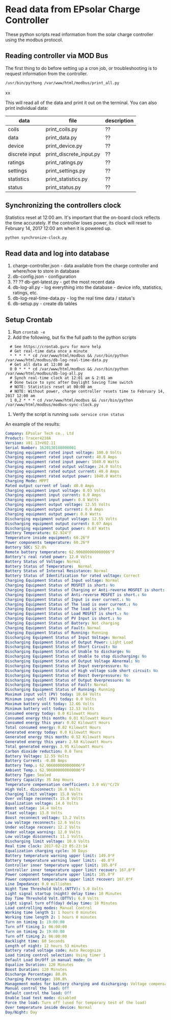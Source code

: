 # Read data from EPsolar Charge Controller

These python scripts read information from the solar charge controller using the modbus protocol.

## Reading controller via MOD Bus
The first thing to do before setting up a cron job, or troubleshooting is to request information from the controller.

```bash
/usr/bin/pythong /var/www/html/modbus/print_all.py
```
xx

This will read all of the data and print it out on the terminal. You can also print individual data:

| data | file | description |
| --- | --- | --- |
| coils | print_coils.py | ?? |
| data | print_data.py | ?? |
| device | print_device.py | ?? |
| discrete input | print_discrete_input.py | ?? |
| ratings | print_ratings.py | ?? |
| settings | print_settings.py | ?? |
| statistics | print_statistics.py | ?? |
| status | print_status.py | ?? |

## Synchronizing the controllers clock
Statistics reset at 12:00 am. It's important that the on-board clock reflects the time accurately. If the controller loses power, its clock will reset to February 14, 2017 12:00 am when it is powered up.

`python synchronize-clock.py`

## Read data and log into database
1. charge-controller.json - data available from the charge controller and where/how to store in database
1. db-config.json - configuration
1. ?? ?? db-get-latest.py - get the most recent data
1. db-log-all.py - log everything into the database - device info, statistics, ratings, etc.
1. db-log-real-time-data.py - log the real time data / status's
1. db-setup.py - create db tables


## Setup Crontab

1. Run `crontab -e`
1. Add the following, but fix the full path to the python scripts
```
  # See https://crontab.guru for more help
  # Get real-time data once a minute
  * * * * * cd /var/www/html/modbus && /usr/bin/python /var/www/html/modbus/db-log-real-time-data.py
  # Get all data at 12:00 am
  0 0 * * * cd /var/www/html/modbus && /usr/bin/python  /var/www/html/modbus/db-log-all.py
  # Synch real-time clock at 12:01 am & 2:01 am
  # Done twice to sync after Daylight Saving Time switch
  # NOTE: Statistics reset at 00:00 am
  # NOTE: Without power, charge controller resets time to February 14, 2017 12:00 am
  1 0,2 * * * cd /var/www/html/modbus && /usr/bin/python  /var/www/html/modbus/modbus-sync-clock.py
```
1. Verify the script is running `sudo service cron status`

An example of the results:
```YAML
Company: EPsolar Tech co., Ltd
Product: Tracer4210A
Version: V01.13+V02.11
Serial Number: 1620130108000001
Charging equipment rated input voltage: 100.0 Volts
Charging equipment rated input current: 40.0 Amps
Charging equipment rated input power: 1040.0 Watts
Charging equipment rated output voltage: 24.0 Volts
Charging equipment rated output current: 40.0 Amps
Charging equipment rated output power: 1040.0 Watts
Charging Mode: MPPT
Rated output current of load: 40.0 Amps
Charging equipment input voltage: 0.03 Volts
Charging equipment input current: 0.0 Amps
Charging equipment input power: 0.0 Watts
Charging equipment output voltage: 12.55 Volts
Charging equipment output current: 0.0 Amps
Charging equipment output power: 0.0 Watts
Discharging equipment output voltage: 12.55 Volts
Discharging equipment output current: 0.07 Amps
Discharging equipment output power: 0.87 Watts
Battery Temperature: 62.924°F
Temperature inside equipment: 60.26°F
Power components temperature: 60.26°F
Battery SOC: 52.0%
Remote battery temperature: 62.906000000000006°F
Battery's real rated power: 12.0 Volts
Battery Status of Voltage: Normal
Battery Status of Temperature:  Normal
Battery Status of Internal Resistance: Normal
Battery Status of Identification for rated voltage: Correct
Charging Equipment Status of Input voltage: Normal
Charging Equipment Status of MOSFET is short: No
Charging Equipment Status of Charging or Anti-reverse MOSFET is short: No
Charging Equipment Status of Anti-reverse MOSFET is short.: No
Charging Equipment Status of Input is over current.: No
Charging Equipment Status of The load is over current.: No
Charging Equipment Status of The load is short.: No
Charging Equipment Status of Load MOSFET is short.: No
Charging Equipment Status of PV Input is short.: No
Charging Equipment Status of Battery: Not charging
Charging Equipment Status of Fault: Normal
Charging Equipment Status of Running: Running
Discharging Equipment Status of Input Voltage: Normal
Discharging Equipment Status of Output Power: Light Load
Discharging Equipment Status of Short Circuit: No
Discharging Equipment Status of Unable to discharge: No
Discharging Equipment Status of Unable to stop discharging: No
Discharging Equipment Status of Output Voltage Abnormal: No
Discharging Equipment Status of Input overpressure: No
Discharging Equipment Status of High voltage side short circuit: No
Discharging Equipment Status of Boost Overpressure: No
Discharging Equipment Status of Output Overpressure: No
Discharging Equipment Status of Fault: Normal
Discharging Equipment Status of Running: Running
Maximum input volt (PV) today: 10.64 Volts
Minimum input volt (PV) today: 0.0 Volts
Maximum battery volt today: 12.66 Volts
Minimum battery volt today: 12.53 Volts
Consumed energy today: 0.0 Kilowatt Hours
Consumed energy this month: 0.01 Kilowatt Hours
Consumed energy this year: 0.02 Kilowatt Hours
Total consumed energy: 0.02 Kilowatt Hours
Generated energy today: 0.0 Kilowatt Hours
Generated energy this month: 0.52 Kilowatt Hours
Generated energy this year: 2.68 Kilowatt Hours
Total generated energy: 3.95 Kilowatt Hours
Carbon dioxide reduction: 0.0 Tons
Battery Voltage: 12.55 Volts
Battery Current: -0.08 Amps
Battery Temp.: 62.906000000000006°F
Ambient Temp.: 62.906000000000006°F
Battery Type: Sealed
Battery Capacity: 35 Amp Hours
Temperature compensation coefficient: 3.0 mV/°C/2V
High Volt. disconnect: 16.0 Volts
Charging limit voltage: 15.0 Volts
Over voltage reconnect: 15.0 Volts
Equalization voltage: 14.6 Volts
Boost voltage: 14.4 Volts
Float voltage: 13.8 Volts
Boost reconnect voltage: 13.2 Volts
Low voltage reconnect: 12.6 Volts
Under voltage recover: 12.2 Volts
Under voltage warning: 12.0 Volts
Low voltage disconnect: 11.1 Volts
Discharging limit voltage: 10.6 Volts
Real time clock: 2017-02-23 05:23:14
Equalization charging cycle: 30 Days
Battery temperature warning upper limit: 149.0°F
Battery temperature warning lower limit: -40.0°F
Controller inner temperature upper limit: 185.0°F
Controller inner temperature upper limit recover: 167.0°F
Power component temperature upper limit: 185.0°F
Power component temperature upper limit recover: 167.0°F
Line Impedance: 0.0 milliohms
Night Time Threshold Volt.(NTTV): 5.0 Volts
Light signal startup (night) delay time: 10 Minutes
Day Time Threshold Volt.(DTTV): 6.0 Volts
Light signal turn off(day) delay time: 10 Minutes
Load controlling modes: Manual Control
Working time length 1: 1 hours 0 minutes
Working time length 2: 1 hours 0 minutes
Turn on timing 1: 19:00:00
Turn off timing 1: 06:00:00
Turn on timing 2: 19:00:00
Turn off timing 2: 06:00:00
Backlight time: 60 Seconds
Length of night: 12 hours 53 minutes
Battery rated voltage code: Auto Recognize
Load timing control selection: Using timer 1
Default Load On/Off in manual mode: On
Equalize Duration: 120 Minutes
Boost Duration: 120 Minutes
Discharge Percentage: 80.0%
Charging Percentage: 100.0%
Management modes for battery charging and discharging: Voltage compensation
Manual control the load: Off
Default control the load: Off
Enable load test mode: disabled
Force the load: Turn off (used for temporary test of the load)
Over temperature inside device: Normal
Day/Night: Day
```
